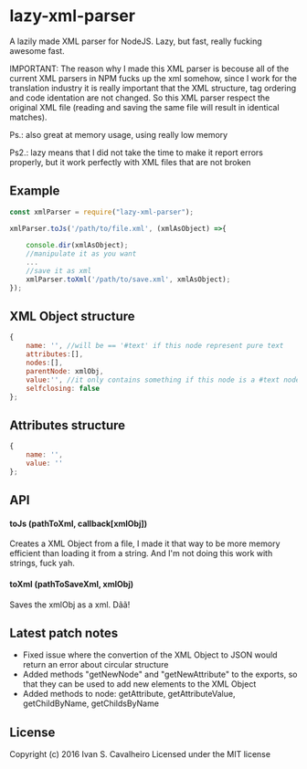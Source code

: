 # lazy-xml-parser
A lazily made XML parser for NodeJS.
Lazy, but fast, really fucking awesome fast.


IMPORTANT: The reason why I made this XML parser is becouse all of the current XML parsers in NPM fucks up the xml somehow, since I work for the translation industry it is really important that the XML structure, tag ordering and code identation are not changed. So this XML parser respect the original XML file (reading and saving the same file will result in identical matches).


Ps.: also great at memory usage, using really low memory

Ps2.: lazy means that I did not take the time to make it report errors properly, but it work perfectly with XML files that are not broken

## Example
```javascript
const xmlParser = require("lazy-xml-parser");

xmlParser.toJs('/path/to/file.xml', (xmlAsObject) =>{
    
    console.dir(xmlAsObject);
    //manipulate it as you want
    ...
    //save it as xml
    xmlParser.toXml('/path/to/save.xml', xmlAsObject);
});
```

## XML Object structure
```javascript
{
    name: '', //will be == '#text' if this node represent pure text
    attributes:[], 
    nodes:[], 
    parentNode: xmlObj, 
    value:'', //it only contains something if this node is a #text node
    selfclosing: false
};
```

## Attributes structure
```javascript
{
    name: '', 
    value: ''
};
```

## API

#### toJs (pathToXml, callback[xmlObj])
Creates a XML Object from a file, I made it that way to be more memory efficient than loading it from a string.
And I'm not doing this work with strings, fuck yah.

#### toXml (pathToSaveXml, xmlObj)
Saves the xmlObj as a xml. Dãã!

## Latest patch notes
- Fixed issue where the convertion of the XML Object to JSON would return an error about circular structure
- Added methods "getNewNode" and "getNewAttribute" to the exports, so that they can be used to add new elements to the XML Object
- Added methods to node: getAttribute, getAttributeValue, getChildByName, getChildsByName

## License
Copyright (c) 2016 Ivan S. Cavalheiro
Licensed under the MIT license